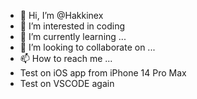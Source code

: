 - 👋 Hi, I’m @Hakkinex
- 👀 I’m interested in coding
- 🌱 I’m currently learning ...
- 💞️ I’m looking to collaborate on ...
- 📫 How to reach me ...
- Test on iOS app from iPhone 14 Pro Max
- Test on VSCODE again

<!---
Hakkinex/Hakkinex is a ✨ special ✨ repository because its `README.md` (this file) appears on your GitHub profile.
You can click the Preview link to take a look at your changes.
--->
